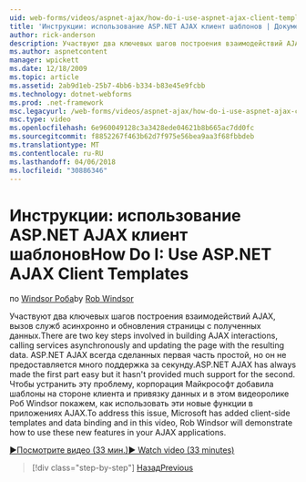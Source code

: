 ```yaml
---
uid: web-forms/videos/aspnet-ajax/how-do-i-use-aspnet-ajax-client-templates
title: 'Инструкции: использование ASP.NET AJAX клиент шаблонов | Документы Microsoft'
author: rick-anderson
description: Участвуют два ключевых шагов построения взаимодействий AJAX, вызов служб асинхронно и обновления страницы с полученных данных. H ASP.NET AJAX...
ms.author: aspnetcontent
manager: wpickett
ms.date: 12/18/2009
ms.topic: article
ms.assetid: 2ab9d1eb-25b7-4bb6-b334-b83e45e9fcbb
ms.technology: dotnet-webforms
ms.prod: .net-framework
msc.legacyurl: /web-forms/videos/aspnet-ajax/how-do-i-use-aspnet-ajax-client-templates
msc.type: video
ms.openlocfilehash: 6e960049128c3a3428ede04621b8b665ac7dd0fc
ms.sourcegitcommit: f8852267f463b62d7f975e56bea9aa3f68fbbdeb
ms.translationtype: MT
ms.contentlocale: ru-RU
ms.lasthandoff: 04/06/2018
ms.locfileid: "30886346"
---
```

<a name="how-do-i-use-aspnet-ajax-client-templates"></a><span data-ttu-id="16a3a-104">Инструкции: использование ASP.NET AJAX клиент шаблонов</span><span class="sxs-lookup"><span data-stu-id="16a3a-104">How Do I: Use ASP.NET AJAX Client Templates</span></span>
====================
<span data-ttu-id="16a3a-105">по [Windsor Роба](https://twitter.com/robwindsor)</span><span class="sxs-lookup"><span data-stu-id="16a3a-105">by [Rob Windsor](https://twitter.com/robwindsor)</span></span>

<span data-ttu-id="16a3a-106">Участвуют два ключевых шагов построения взаимодействий AJAX, вызов служб асинхронно и обновления страницы с полученных данных.</span><span class="sxs-lookup"><span data-stu-id="16a3a-106">There are two key steps involved in building AJAX interactions, calling services asynchronously and updating the page with the resulting data.</span></span> <span data-ttu-id="16a3a-107">ASP.NET AJAX всегда сделанных первая часть простой, но он не предоставляется много поддержка за секунду.</span><span class="sxs-lookup"><span data-stu-id="16a3a-107">ASP.NET AJAX has always made the first part easy but it hasn't provided much support for the second.</span></span> <span data-ttu-id="16a3a-108">Чтобы устранить эту проблему, корпорация Майкрософт добавила шаблоны на стороне клиента и привязку данных и в этом видеоролике Роб Windsor покажем, как использовать эти новые функции в приложениях AJAX.</span><span class="sxs-lookup"><span data-stu-id="16a3a-108">To address this issue, Microsoft has added client-side templates and data binding and in this video, Rob Windsor will demonstrate how to use these new features in your AJAX applications.</span></span>

[<span data-ttu-id="16a3a-109">&#9654;Посмотрите видео (33 мин.)</span><span class="sxs-lookup"><span data-stu-id="16a3a-109">&#9654; Watch video (33 minutes)</span></span>](https://channel9.msdn.com/Blogs/ASP-NET-Site-Videos/how-do-i-use-aspnet-ajax-client-templates)

> [!div class="step-by-step"]
> [<span data-ttu-id="16a3a-110">Назад</span><span class="sxs-lookup"><span data-stu-id="16a3a-110">Previous</span></span>](how-do-i-customize-error-handling-for-the-aspnet-ajax-updatepanel.md)
